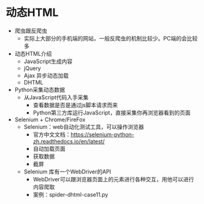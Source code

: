 # 动态HTML
* 爬虫跟反爬虫
    * 实际上大部分的手机端的网站，一般反爬虫的机制比较少。PC端的会比较多
* 动态HTML介绍
    * JavaScript生成内容
    * jQuery
    * Ajax 异步动态加载
    * DHTML
* Python采集动态数据
    * 从JavaScript代码入手采集
        * 查看数据是否是通过js脚本请求而来
        * Python第三方库运行JavaScript，直接采集你再浏览器看到的页面
* Selenium + Chrome/FireFox
    * Selenium：web自动化测试工具，可以操作浏览器
        * 官方中文文档：https://selenium-python-zh.readthedocs.io/en/latest/
        * 自动加载页面
        * 获取数据
        * 截屏
    * Selenium 库有一个WebDriver的API
        * WebDriver可以跟浏览器页面上的元素进行各种交互，用他可以进行内容爬取
        * 案例：spider-dhtml-case11.py
        